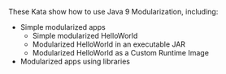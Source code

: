 These Kata show how to use Java 9 Modularization, including:

- Simple modularized apps
  - Simple modularized HelloWorld
  - Modularized HelloWorld in an executable JAR
  - Modularized HelloWorld as a Custom Runtime Image
- Modularized apps using libraries

